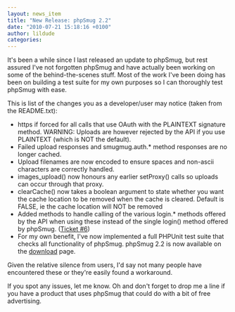 ```yaml
---
layout: news_item
title: "New Release: phpSmug 2.2"
date: "2010-07-21 15:18:16 +0100"
author: lildude
categories:
---
```


It's been a while since I last released an update to phpSmug, but rest assured I've not forgotten phpSmug and have actually been working on some of the behind-the-scenes stuff.  Most of the work I've been doing has been on building a test suite for my own purposes so I can thoroughly test phpSmug with ease.

This is list of the changes you as a developer/user may notice (taken from the README.txt):

* https if forced for all calls that use OAuth with the PLAINTEXT signature method. WARNING: Uploads are however rejected by the API if you use PLAINTEXT (which is NOT the default).
* Failed upload responses and smugmug.auth.* method responses are no longer cached.
* Upload filenames are now encoded to ensure spaces and non-ascii characters are correctly handled.
* images_upload() now honours any earlier setProxy() calls so uploads can occur through that proxy.
* clearCache() now takes a boolean argument to state whether you want the cache location to be removed when the cache is cleared. Default is FALSE, ie the cache location will NOT be removed
* Added methods to handle calling of the various login.* methods offered by the API when using these instead of the single login() method offered by phpSmug. ([Ticket #6](http://phpsmug.com/bugs#6 ""))
* For my own benefit, I've now implemented a full PHPUnit test suite that checks all functionality of phpSmug.
phpSmug 2.2 is now available on the [download](http://phpsmug.com/download "") page.

Given the relative silence from users, I'd say not many people have encountered these or they're easily found a workaround.

If you spot any issues, let me know.  Oh and don't forget to drop me a line if you have a product that uses phpSmug that could do with a bit of free advertising.
